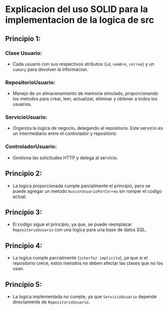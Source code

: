 # Explicacion del uso SOLID para la implementacion de la logica de src

## Principio 1:
### Clase Usuario:
- Cada usuario con sus respectivos atributos (`id`, `nombre`, `correo`) y un `sumary` para devolver la informacion.
### RepositorioUsuario:
- Manejo de un almacenamiento de memoria simulado, proporcionando los metodos para crear, leer, actualizar, eliminar y obtener a todos los usuarios.
### ServicioUsuario:
- Organiza la logica de negocio, delegando al repositorio. Este servicio es un intermediario entre el controlador y repositorio

### ControladorUsuario:
- Gestiona las solicitudes HTTP y delega al servicio.

## Principio 2:
- La logica proporcionada cumple parcialmente el principio, pero se puede agregar un metodo `buscarUsuarioPorCorreo` sin romper el codigo actual.

## Principio 3:
- El codigo sigue el principio, ya que, se puede reemplazar `RepositorioUsuario` con una logica para una base de datos SQL.

## Principio 4:
- La logica cumple parcialmente (`interfaz implicita`), ya que si el repositorio crece, estos metodos no deben afectar las clases que no los usan.

## Principio 5:
- La logica implementada no cumple, ya que `ServicioUsuario` depende directamente de `RepositorioUsuario`.